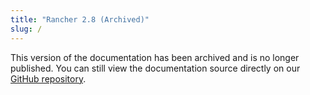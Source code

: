 ```yaml
---
title: "Rancher 2.8 (Archived)"
slug: /
---
```


<head>
  <link rel="canonical" href="https://ranchermanager.docs.rancher.com/zh/"/>
</head>

This version of the documentation has been archived and is no longer published. You can still view the documentation source directly on our [GitHub repository](https://github.com/rancher/rancher-docs/tree/main/archived_docs/en/version-2.8).
